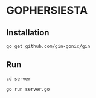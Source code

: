 # GOPHERSIESTA

## Installation

```
go get github.com/gin-gonic/gin
```

## Run

```
cd server

go run server.go
```